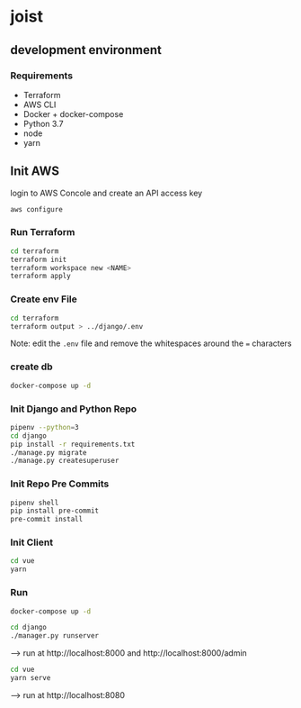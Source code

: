 # joist


## development environment

### Requirements
 * Terraform
 * AWS CLI
 * Docker + docker-compose
 * Python 3.7
 * node
 * yarn

## Init AWS
login to AWS Concole and create an API access key
```sh
aws configure
```

### Run Terraform
```sh
cd terraform
terraform init
terraform workspace new <NAME>
terraform apply
```

### Create env File
```sh
cd terraform
terraform output > ../django/.env
```
Note: edit the `.env` file and remove the whitespaces around the `=` characters

### create db
```sh
docker-compose up -d
```

### Init Django and Python Repo
```sh
pipenv --python=3
cd django
pip install -r requirements.txt
./manage.py migrate
./manage.py createsuperuser
```

### Init Repo Pre Commits
```sh
pipenv shell
pip install pre-commit
pre-commit install
```

### Init Client
```sh
cd vue
yarn
```

### Run
```sh
docker-compose up -d
```

```sh
cd django
./manager.py runserver
```
--> run at http://localhost:8000 and http://localhost:8000/admin

```sh
cd vue
yarn serve
```
--> run at http://localhost:8080
